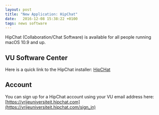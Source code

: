 ```yaml
---
layout: post
title: "New Application: HipChat"
date:   2016-12-08 15:38:22 +0100
tags: news software
---
```


HipChat (Collaboration/Chat Software) is available for all people running macOS 10.9 and up.

## VU Software Center

Here is a quick link to the HipChat installer: [HipCHat](munki://detail-HipChat)

## Account

You can sign up for a HipChat account using your VU email address here: [https://vrijeuniversiteit.hipchat.com](https://vrijeuniversiteit.hipchat.com/sign_in)
